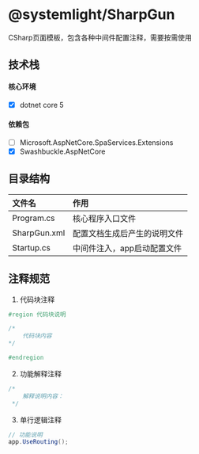 ﻿# @systemlight/SharpGun

CSharp页面模板，包含各种中间件配置注释，需要按需使用

## 技术栈

#### 核心环境

- [x] dotnet core 5

#### 依赖包

- [ ] Microsoft.AspNetCore.SpaServices.Extensions
- [x] Swashbuckle.AspNetCore

## 目录结构

|  文件名   | 作用  |
|  :----  | :----  |
| Program.cs  | 核心程序入口文件 |
| SharpGun.xml  | 配置文档生成后产生的说明文件 |
| Startup.cs  | 中间件注入，app启动配置文件 |

## 注释规范

1. 代码块注释

```c#
#region 代码块说明

/*
    代码块内容
*/

#endregion
```

2. 功能解释注释

```c#
/*
    解释说明内容：
 */
```

3. 单行逻辑注释

```c#
// 功能说明
app.UseRouting();
```
